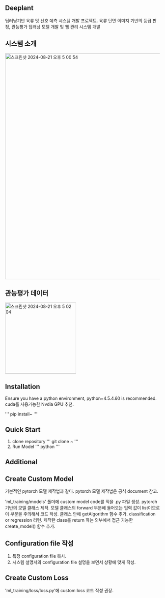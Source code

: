 Deeplant
--------
딥러닝기반 육류 맛 선호 예측 시스템 개발 프로젝트.
육류 단면 이미지 기반의 등급 판정, 관능평가 딥러닝 모델 개발 및 웹 관리 시스템 개발

시스템 소개
---
<img width="735" alt="스크린샷 2024-08-21 오후 5 00 54" src="https://github.com/user-attachments/assets/a44f9a56-bb74-4048-9d81-9e14c77bf6c3">

관능평가 데이터
---------
<img width="231" alt="스크린샷 2024-08-21 오후 5 02 04" src="https://github.com/user-attachments/assets/b9d6c397-0f6f-48d4-817f-843c5509abfd">


Installation
-----
Ensure you have a python environment, python=4.5.4.60 is recommended. cuda를 사용가능한 Nvdia GPU 추천.

'''
pip install~
'''

Quick Start
----
1. clone repository
'''
git clone ~
'''
2. Run Model
'''
python
'''

Additional
---
Create Custom Model
---
기본적인 pytorch 모델 제작법과 같다. pytorch 모델 제작법은 공식 document 참고.

'ml_training/models' 폴더에 custom model code를 적을 .py 파일 생성.
pytorch 기반의 모델 클래스 제작.
모델 클래스의 forward 부분에 들어오는 입력 값이 list이므로 이 부분을 주의해서 코드 작성.
클래스 안에 getAlgorithm 함수 추가. classification or regression 리턴.
제작한 class를 return 하는 외부에서 접근 가능한 create_model() 함수 추가.

Configuration file 작성
---
1. 특정 configuration file 복사.
2. 시스템 설명서의 configuration file 설명을 보면서 상황에 맞게 작성.

Create Custom Loss
---
'ml_training/loss/loss.py'에 custom loss 코드 작성 권장.







